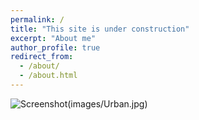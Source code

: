 ```yaml
---
permalink: /
title: "This site is under construction"
excerpt: "About me"
author_profile: true
redirect_from: 
  - /about/
  - /about.html
---
```


![Screenshot](screenshot.png)(images/Urban.jpg)
